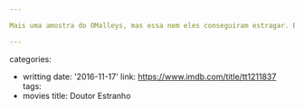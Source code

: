 ```yaml
---

Mais uma amostra do OMalleys, mas essa nem eles conseguiram estragar. Essa Double IPA é intensa na medida certa para quem quer apenas um copo para degustar por uma hora. Um gole é uma memória. Corpo médio para forte com intensidade de sabores que vai te fazer bebericar novamente assim que puder.

---
```

categories:
- writting
date: '2016-11-17'
link: https://www.imdb.com/title/tt1211837
tags:
- movies
title: Doutor Estranho
